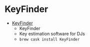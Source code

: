 # KeyFinder
- [KeyFinder](http://www.ibrahimshaath.co.uk/keyfinder/)
  -  KeyFinder
  - Key estimation software for DJs
  - `brew cask install KeyFinder`
